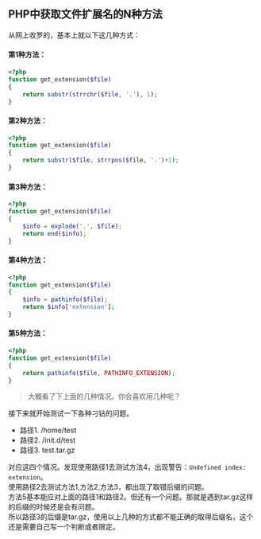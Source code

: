## PHP中获取文件扩展名的N种方法 
从网上收罗的，基本上就以下这几种方式：
  
#### 第1种方法：
```php
<?php
function get_extension($file)
{
	return substr(strrchr($file, '.'), 1);
}
```
#### 第2种方法：
```php
<?php
function get_extension($file)
{
	return substr($file, strrpos($file, '.')+1);
}
```
#### 第3种方法：
```php
<?php
function get_extension($file)
{
	$info = explode('.', $file);
	return end($info);
}
```
#### 第4种方法：
```php
<?php
function get_extension($file)
{
	$info = pathinfo($file);
	return $info['extension'];
}
```
#### 第5种方法：
```php
<?php
function get_extension($file)
{
	return pathinfo($file, PATHINFO_EXTENSION);
}
```
> 大概看了下上面的几种情况。你会喜欢用几种呢？

接下来就开始测试一下各种刁钻的问题。

- 路径1. /home/test  
- 路径2. /init.d/test  
- 路径3. test.tar.gz  

对应这四个情况。发现使用路径1去测试方法4，出现警告：`Undefined index: extension`。    
使用路径2去测试方法1,方法2,方法3，都出现了取错后缀的问题。    
方法5基本能应对上面的路径1和路径2。但还有一个问题。那就是遇到tar.gz这样的后缀的时候还是会有问题。  
所以路径3的后缀是tar.gz，使用以上几种的方式都不能正确的取得后缀名，这个还是需要自己写一个判断或者限定。
